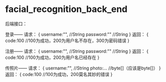 # facial_recognition_back_end
 
后端接口：

登录——
请求：
{
    username:"", //String
    password:""  //String
}
返回：
{
    code:100 //100为成功，200为用户名不存在，300为密码错误
}

注册——
请求：
{
    username:"", //String
    password:""  //String
}
返回：
{
    code:100 //100为成功，200为用户名已经存在
}

传照片——
请求：
{
    username:"", //String
    photo:...    //byte[]（应该是byte[]）
}
返回：
{
    code:100 //100为成功，200莫名其妙的错误
}
